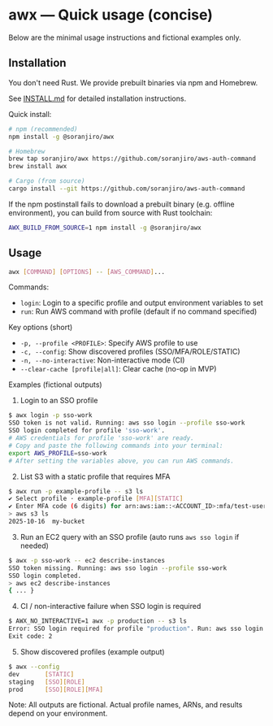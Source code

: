 # awx — Quick usage (concise)

Below are the minimal usage instructions and fictional examples only.

## Installation

You don't need Rust. We provide prebuilt binaries via npm and Homebrew.

See [INSTALL.md](INSTALL.md) for detailed installation instructions.

Quick install:
```sh
# npm (recommended)
npm install -g @soranjiro/awx

# Homebrew
brew tap soranjiro/awx https://github.com/soranjiro/aws-auth-command
brew install awx

# Cargo (from source)
cargo install --git https://github.com/soranjiro/aws-auth-command
```

If the npm postinstall fails to download a prebuilt binary (e.g. offline environment), you can build from source with Rust toolchain:

```sh
AWX_BUILD_FROM_SOURCE=1 npm install -g @soranjiro/awx
```

## Usage

```sh
awx [COMMAND] [OPTIONS] -- [AWS_COMMAND]...
```

Commands:
- `login`: Login to a specific profile and output environment variables to set
- `run`: Run AWS command with profile (default if no command specified)

Key options (short)

- `-p, --profile <PROFILE>`: Specify AWS profile to use
- `-c, --config`: Show discovered profiles (SSO/MFA/ROLE/STATIC)
- `-n, --no-interactive`: Non-interactive mode (CI)
- `--clear-cache [profile|all]`: Clear cache (no-op in MVP)

Examples (fictional outputs)

1) Login to an SSO profile

```sh
$ awx login -p sso-work
SSO token is not valid. Running: aws sso login --profile sso-work
SSO login completed for profile 'sso-work'.
# AWS credentials for profile 'sso-work' are ready.
# Copy and paste the following commands into your terminal:
export AWS_PROFILE=sso-work
# After setting the variables above, you can run AWS commands.
```

2) List S3 with a static profile that requires MFA

```sh
$ awx run -p example-profile -- s3 ls
✔ Select profile · example-profile [MFA][STATIC]
✔ Enter MFA code (6 digits) for arn:aws:iam::<ACCOUNT_ID>:mfa/test-user: · ******
> aws s3 ls
2025-10-16  my-bucket
```

3) Run an EC2 query with an SSO profile (auto runs `aws sso login` if needed)

```sh
$ awx -p sso-work -- ec2 describe-instances
SSO token missing. Running: aws sso login --profile sso-work
SSO login completed.
> aws ec2 describe-instances
{ ... }
```

4) CI / non-interactive failure when SSO login is required

```sh
$ AWX_NO_INTERACTIVE=1 awx -p production -- s3 ls
Error: SSO login required for profile "production". Run: aws sso login --profile production
Exit code: 2
```

5) Show discovered profiles (example output)

```sh
$ awx --config
dev       [STATIC]
staging   [SSO][ROLE]
prod      [SSO][ROLE][MFA]
```

Note: All outputs are fictional. Actual profile names, ARNs, and results depend on your environment.
